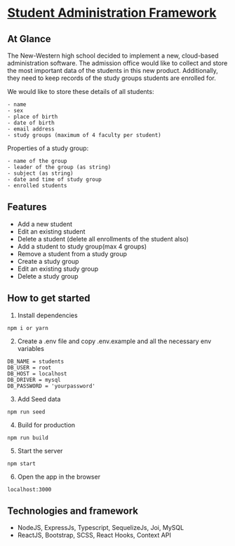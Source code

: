 # [Student Administration Framework](https://studaf.herokuapp.com/)

## At Glance

The New-Western high school decided to implement a new, cloud-based administration
software. The admission office would like to collect and store the most important data of
the students in this new product. Additionally, they need to keep records of the study
groups students are enrolled for.

We would like to store these details of all students:
```
- name
- sex
- place of birth
- date of birth
- email address
- study groups (maximum of 4 faculty per student)
```

Properties of a study group:
```
- name of the group
- leader of the group (as string)
- subject (as string)
- date and time of study group
- enrolled students
```

## Features

- Add a new student
- Edit an existing student
- Delete a student (delete all enrollments of the student also)
- Add a student to study group(max 4 groups)
- Remove a student from a study group
- Create a study group
- Edit an existing study group
- Delete a study group

## How to get started

1. Install dependencies
```
npm i or yarn
```
2. Create a .env file and copy .env.example and all the necessary env variables
```
DB_NAME = students
DB_USER = root
DB_HOST = localhost
DB_DRIVER = mysql
DB_PASSWORD = 'yourpassword'
```
3. Add Seed data
```
npm run seed
```
4. Build for production
```
npm run build
```
5. Start the server
```
npm start
```
6. Open the app in the browser
```
localhost:3000
```

## Technologies and framework

- NodeJS, ExpressJs, Typescript, SequelizeJs, Joi, MySQL
- ReactJS, Bootstrap, SCSS, React Hooks, Context API